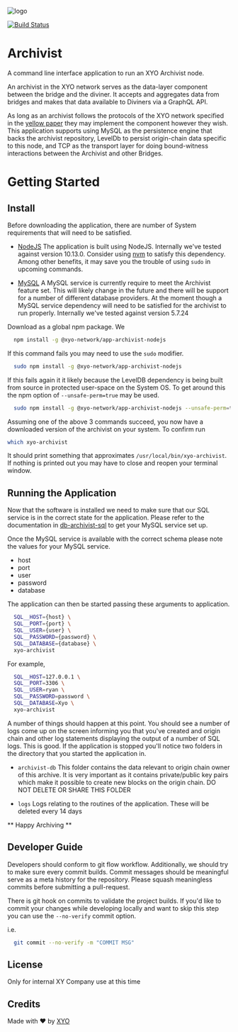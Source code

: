 [logo]: https://www.xy.company/img/home/logo_xy.png

![logo]

[![Build Status](https://travis-ci.com/XYOracleNetwork/app-archivist-nodejs.svg?branch=develop)](https://travis-ci.com/XYOracleNetwork/app-archivist-nodejs)

# Archivist

A command line interface application to run an XYO Archivist node.

An archivist in the XYO network serves as the data-layer component between the bridge and the diviner.
It accepts and aggregates data from bridges and makes that data available to Diviners via a GraphQL API.

As long as an archivist follows the protocols of the XYO network specified in the [yellow paper](https://docs.xyo.network/XYO-Yellow-Paper.pdf)
they may implement the component however they wish. This application supports using MySQL as the persistence engine that
backs the archivist repository, LevelDb to persist origin-chain data specific to this node, and TCP as the transport
layer for doing bound-witness interactions between the Archivist and other Bridges.

# Getting Started

## Install

Before downloading the application, there are number of System requirements that will need to be satisfied.

- [NodeJS](https://nodejs.org/en/) The application is built using NodeJS. Internally we've tested against version 10.13.0. Consider using [nvm](https://github.com/creationix/nvm) to satisfy this dependency. Among other benefits, it may save you the trouble of using `sudo` in upcoming commands.

- [MySQL](https://dev.mysql.com/downloads/mysql/5.7.html#downloads) A MySQL service is currently require to meet the Archivist feature set. This will likely change in the future and there will be support for a number of different database providers. At the moment though a MySQL service dependency will need to be satisfied for the archivist to run properly. Internally we've tested against version 5.7.24

Download as a global npm package. We

```sh
  npm install -g @xyo-network/app-archivist-nodejs
```

If this command fails you may need to use the `sudo` modifier.

```sh
  sudo npm install -g @xyo-network/app-archivist-nodejs
```

If this fails again it it likely because the LevelDB dependency is being built from source in protected user-space on the System OS. To get around this the npm option of `--unsafe-perm=true` may be used.

```sh
  sudo npm install -g @xyo-network/app-archivist-nodejs --unsafe-perm=true
```

Assuming one of the above 3 commands succeed, you now have a downloaded version of the archivist on your system. To confirm run

```sh
which xyo-archivist
```

It should print something that approximates `/usr/local/bin/xyo-archivist`. If nothing is printed out you may have to close and reopen your terminal window.

## Running the Application

Now that the software is installed we need to make sure that our SQL service is in the correct state for the application. Please refer to the documentation in [db-archivist-sql](https://github.com/XYOracleNetwork/db-archivist-sql/tree/develop) to get your MySQL service set up.

Once the MySQL service is available with the correct schema please note the values for your MySQL service.

- host
- port
- user
- password
- database

The application can then be started passing these arguments to application.

```sh
  SQL__HOST={host} \
  SQL__PORT={port} \
  SQL__USER={user} \
  SQL__PASSWORD={password} \
  SQL__DATABASE={database} \
  xyo-archivist
```

For example,

```sh
  SQL__HOST=127.0.0.1 \
  SQL__PORT=3306 \
  SQL__USER=ryan \
  SQL__PASSWORD=password \
  SQL__DATABASE=Xyo \
  xyo-archivist
```

A number of things should happen at this point. You should see a number of logs come up on the screen informing you that you've created and origin chain and other log statements displaying the output of a number of SQL logs. This is good. If the application is stopped you'll notice two folders in the directory that you started the application in.

- `archivist-db` This folder contains the data relevant to origin chain owner of this archive. It is very important as it contains private/public key pairs which make it possible to create new blocks on the origin chain. DO NOT DELETE OR SHARE THIS FOLDER

- `logs` Logs relating to the routines of the application. These will be deleted every 14 days

** Happy Archiving **

## Developer Guide

Developers should conform to git flow workflow. Additionally, we should try to make sure
every commit builds. Commit messages should be meaningful serve as a meta history for the
repository. Please squash meaningless commits before submitting a pull-request.

There is git hook on commits to validate the project builds. If you'd like to commit your changes
while developing locally and want to skip this step you can use the `--no-verify` commit option.

i.e.

```sh
  git commit --no-verify -m "COMMIT MSG"
```

## License

Only for internal XY Company use at this time

## Credits

Made with ❤️
by [XYO](https://xyo.network)